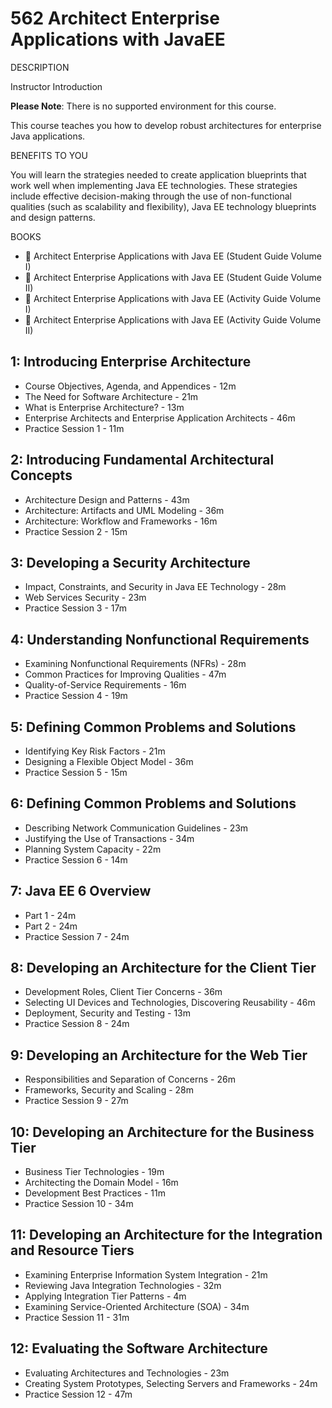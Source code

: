 # 562 Architect Enterprise Applications with JavaEE

DESCRIPTION

Instructor Introduction

**Please Note**: There is no supported environment for this course.

This course teaches you how to develop robust architectures for enterprise Java applications.

BENEFITS TO YOU

You will learn the strategies needed to create application blueprints that work well when implementing Java EE technologies. These strategies include effective decision-making through the use of non-functional qualities (such as scalability and flexibility), Java EE technology blueprints and design patterns.

BOOKS

* 📕 Architect Enterprise Applications with Java EE (Student Guide Volume I)
* 📕 Architect Enterprise Applications with Java EE (Student Guide Volume II)
* 📕 Architect Enterprise Applications with Java EE (Activity Guide Volume I)
* 📕 Architect Enterprise Applications with Java EE (Activity Guide Volume II)

## 1: Introducing Enterprise Architecture

* Course Objectives, Agenda, and Appendices - 12m
* The Need for Software Architecture - 21m
* What is Enterprise Architecture? - 13m
* Enterprise Architects and Enterprise Application Architects - 46m
* Practice Session 1 - 11m

## 2: Introducing Fundamental Architectural Concepts

* Architecture Design and Patterns - 43m
* Architecture: Artifacts and UML Modeling - 36m
* Architecture: Workflow and Frameworks - 16m
* Practice Session 2 - 15m

## 3: Developing a Security Architecture

* Impact, Constraints, and Security in Java EE Technology - 28m
* Web Services Security - 23m
* Practice Session 3 - 17m

## 4: Understanding Nonfunctional Requirements

* Examining Nonfunctional Requirements (NFRs) - 28m
* Common Practices for Improving Qualities - 47m
* Quality-of-Service Requirements - 16m
* Practice Session 4 - 19m

## 5: Defining Common Problems and Solutions

* Identifying Key Risk Factors - 21m
* Designing a Flexible Object Model - 36m
* Practice Session 5 - 15m

## 6: Defining Common Problems and Solutions

* Describing Network Communication Guidelines - 23m
* Justifying the Use of Transactions - 34m
* Planning System Capacity - 22m
* Practice Session 6 - 14m

## 7: Java EE 6 Overview

* Part 1 - 24m
* Part 2 - 24m
* Practice Session 7 - 24m

## 8: Developing an Architecture for the Client Tier

* Development Roles, Client Tier Concerns - 36m
* Selecting UI Devices and Technologies, Discovering Reusability - 46m
* Deployment, Security and Testing - 13m
* Practice Session 8 - 24m

## 9: Developing an Architecture for the Web Tier

* Responsibilities and Separation of Concerns - 26m
* Frameworks, Security and Scaling - 28m
* Practice Session 9 - 27m

## 10: Developing an Architecture for the Business Tier

* Business Tier Technologies - 19m
* Architecting the Domain Model - 16m
* Development Best Practices - 11m
* Practice Session 10 - 34m

## 11: Developing an Architecture for the Integration and Resource Tiers

* Examining Enterprise Information System Integration - 21m
* Reviewing Java Integration Technologies - 32m
* Applying Integration Tier Patterns - 4m
* Examining Service-Oriented Architecture (SOA) - 34m
* Practice Session 11 - 31m

## 12: Evaluating the Software Architecture

* Evaluating Architectures and Technologies - 23m
* Creating System Prototypes, Selecting Servers and Frameworks - 24m
* Practice Session 12 - 47m
